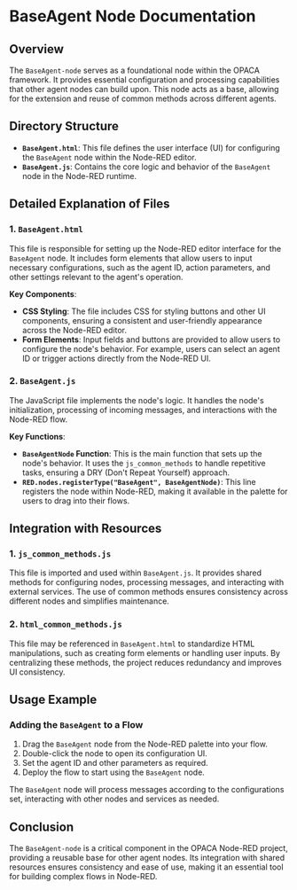
# BaseAgent Node Documentation

## Overview
The `BaseAgent-node` serves as a foundational node within the OPACA framework. It provides essential configuration and processing capabilities that other agent nodes can build upon. This node acts as a base, allowing for the extension and reuse of common methods across different agents.

## Directory Structure

- **`BaseAgent.html`**: This file defines the user interface (UI) for configuring the `BaseAgent` node within the Node-RED editor.
- **`BaseAgent.js`**: Contains the core logic and behavior of the `BaseAgent` node in the Node-RED runtime.

## Detailed Explanation of Files

### 1. `BaseAgent.html`
This file is responsible for setting up the Node-RED editor interface for the `BaseAgent` node. It includes form elements that allow users to input necessary configurations, such as the agent ID, action parameters, and other settings relevant to the agent's operation.

**Key Components**:
- **CSS Styling**: The file includes CSS for styling buttons and other UI components, ensuring a consistent and user-friendly appearance across the Node-RED editor.
- **Form Elements**: Input fields and buttons are provided to allow users to configure the node's behavior. For example, users can select an agent ID or trigger actions directly from the Node-RED UI.

### 2. `BaseAgent.js`
The JavaScript file implements the node's logic. It handles the node's initialization, processing of incoming messages, and interactions with the Node-RED flow.

**Key Functions**:
- **`BaseAgentNode` Function**: This is the main function that sets up the node's behavior. It uses the `js_common_methods` to handle repetitive tasks, ensuring a DRY (Don't Repeat Yourself) approach.
- **`RED.nodes.registerType("BaseAgent", BaseAgentNode)`**: This line registers the node within Node-RED, making it available in the palette for users to drag into their flows.

## Integration with Resources

### 1. `js_common_methods.js`
This file is imported and used within `BaseAgent.js`. It provides shared methods for configuring nodes, processing messages, and interacting with external services. The use of common methods ensures consistency across different nodes and simplifies maintenance.

### 2. `html_common_methods.js`
This file may be referenced in `BaseAgent.html` to standardize HTML manipulations, such as creating form elements or handling user inputs. By centralizing these methods, the project reduces redundancy and improves UI consistency.

## Usage Example

### Adding the `BaseAgent` to a Flow
1. Drag the `BaseAgent` node from the Node-RED palette into your flow.
2. Double-click the node to open its configuration UI.
3. Set the agent ID and other parameters as required.
4. Deploy the flow to start using the `BaseAgent` node.

The `BaseAgent` node will process messages according to the configurations set, interacting with other nodes and services as needed.

## Conclusion
The `BaseAgent-node` is a critical component in the OPACA Node-RED project, providing a reusable base for other agent nodes. Its integration with shared resources ensures consistency and ease of use, making it an essential tool for building complex flows in Node-RED.
